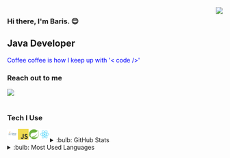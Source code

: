 <img src="https://media.giphy.com/media/iIqmM5tTjmpOB9mpbn/giphy.gif" align="right" widht="400" height="250">

### Hi there, I'm Baris. :blush:

## Java Developer

<font color="blue">Coffee coffee is how I keep up with '<
code />' </font>

### Reach out to me

[<img width="22" src="https://unpkg.com/simple-icons@v6/icons/linkedin.svg" align="left" />][linkedin]

<br />
<br />

### Tech I Use

<img align="left" src="https://raw.githubusercontent.com/github/explore/80688e429a7d4ef2fca1e82350fe8e3517d3494d/topics/java/java.png" widht="25" height="25">
<img align="left" src="https://raw.githubusercontent.com/github/explore/80688e429a7d4ef2fca1e82350fe8e3517d3494d/topics/javascript/javascript.png" widht="25" height="25">
<img align="left" src="https://raw.githubusercontent.com/github/explore/80688e429a7d4ef2fca1e82350fe8e3517d3494d/topics/spring-boot/spring-boot.png" widht="25" height="25">
<img align="left" src="https://raw.githubusercontent.com/github/explore/80688e429a7d4ef2fca1e82350fe8e3517d3494d/topics/react/react.png" widht="25" height="25">

<br />

<details>
<summary>:bulb: GitHub Stats</summary>
<img src="https://github-readme-stats.vercel.app/api?username=Baris0&theme=radical&show_icons=true">
</details>

<details>
<summary>:bulb: Most Used Languages</summary>
<img src="https://github-readme-stats.vercel.app/api/top-langs/?username=Baris0&layout=compact">
</details>


[linkedin]: https://www.linkedin.com/in/barisseckin/



